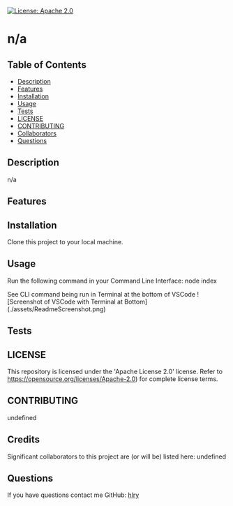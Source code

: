 
[![License: Apache 2.0](https://img.shields.io/badge/License-Apache%202.0-blue.svg)](https://opensource.org/licenses/Apache-2.0)

# n/a

## Table of Contents
* [Description](#Description)
* [Features](#Features)
* [Installation](#Installation)
* [Usage](#Usage)
* [Tests](#Tests)
* [LICENSE](#LICENSE)
* [CONTRIBUTING](#CONTRIBUTING)
* [Collaborators](#Collaborators)
* [Questions](#Questions)

## Description
n/a

## Features


## Installation
Clone this project to your local machine.

## Usage
Run the following command in your Command Line Interface:
node index

See CLI command being run in Terminal at the bottom of VSCode
![Screenshot of VSCode with Terminal at Bottom]
(./assets/ReadmeScreenshot.png)

## Tests


## LICENSE
This repository is licensed under the 'Apache License 2.0' license.
Refer to https://opensource.org/licenses/Apache-2.0) for complete license terms.

## CONTRIBUTING
undefined

## Credits
Significant collaborators to this project are (or will be) listed here:
undefined

## Questions

If you have questions contact me
GitHub: [hlry](https://github.com/hlry)

